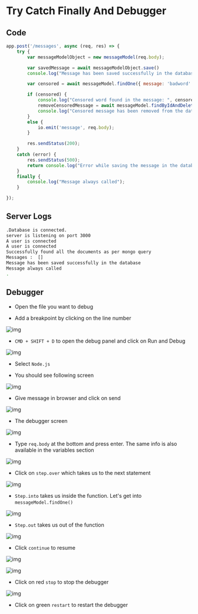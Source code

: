 # Try Catch Finally And Debugger

## Code

```javascript
app.post('/messages', async (req, res) => {
    try {
        var messageModelObject = new messageModel(req.body);

        var savedMessage = await messageModelObject.save()
        console.log("Message has been saved successfully in the database");

        var censored = await messageModel.findOne({ message: 'badword' });

        if (censored) {
            console.log("Censored word found in the message: ", censored);
            removeCensoredMessage = await messageModel.findByIdAndDelete(censored._id);
            console.log("Censored message has been removed from the database");
        }
        else {
            io.emit('message', req.body);
        }

        res.sendStatus(200);
    }
    catch (error) {
        res.sendStatus(500);
        return console.log("Error while saving the message in the database : ", error);
    }
    finally {
        console.log("Message always called");
    }

});
```

## Server Logs

```bash
.Database is connected.
server is listening on port 3000
A user is connected
A user is connected
Successfully found all the documents as per mongo query
Messages :  []
Message has been saved successfully in the database
Message always called
.
```


## Debugger

- Open the file you want to debug

- Add a breakpoint by clicking on the line number

![img](.images/image-2023-05-21-15-02-02.png)

- `CMD + SHIFT + D` to open the debug panel and click on Run and Debug

![img](.images/image-2023-05-21-15-03-10.png)

- Select `Node.js`

- You should see following screen

![img](.images/image-2023-05-21-15-03-46.png)

- Give message in browser and click on send

![img](.images/image-2023-05-21-15-04-38.png)

- The debugger screen

![img](.images/image-2023-05-21-15-05-36.png)

- Type `req.body` at the bottom and press enter. The same info is also available in the variables section

![img](.images/image-2023-05-21-15-06-19.png)

- Click on `step.over` which takes us to the next statement

![img](.images/image-2023-05-21-15-07-20.png)

- `Step.into` takes us inside the function. Let's get into `messageModel.findOne()`

![img](.images/image-2023-05-21-15-08-54.png)

- `Step.out` takes us out of the function

![img](.images/image-2023-05-21-15-09-33.png)

- Click `continue` to resume

![img](.images/image-2023-05-21-15-10-53.png)

![img](.images/image-2023-05-21-15-12-00.png)

- Click on red `stop` to stop the debugger

![img](.images/image-2023-05-21-15-12-29.png)

- Click on green `restart` to restart the debugger
